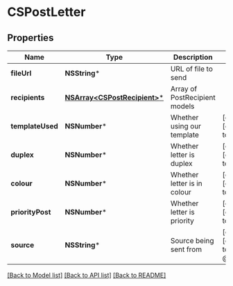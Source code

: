 # CSPostLetter

## Properties
Name | Type | Description | Notes
------------ | ------------- | ------------- | -------------
**fileUrl** | **NSString*** | URL of file to send | 
**recipients** | [**NSArray&lt;CSPostRecipient&gt;***](CSPostRecipient.md) | Array of PostRecipient models | 
**templateUsed** | **NSNumber*** | Whether using our template | [optional] [default to @0]
**duplex** | **NSNumber*** | Whether letter is duplex | [optional] [default to @0]
**colour** | **NSNumber*** | Whether letter is in colour | [optional] [default to @0]
**priorityPost** | **NSNumber*** | Whether letter is priority | [optional] [default to @0]
**source** | **NSString*** | Source being sent from | [optional] [default to @"sdk"]

[[Back to Model list]](../README.md#documentation-for-models) [[Back to API list]](../README.md#documentation-for-api-endpoints) [[Back to README]](../README.md)


